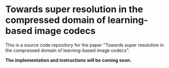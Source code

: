 # Towards super resolution in the compressed domain of learning-based image codecs

This is a source code repository for the paper "Towards super resolution in the compressed domain of learning-based image codecs".

**The implementation and instructions will be coming soon.**
